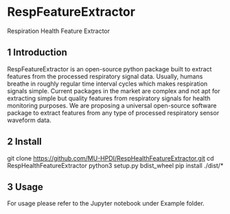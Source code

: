 # RespFeatureExtractor
Respiration Health Feature Extractor
## 1 Introduction
RespFeatureExtractor is an open-source python package built to extract features from the processed respiratory signal data. Usually, humans breathe in roughly regular time interval cycles which makes respiration signals simple. Current packages in the market are complex and not apt for extracting simple but quality features from respiratory signals for health monitoring purposes. We are proposing a universal open-source software package to extract features from any type of processed respiratory sensor waveform data.

## 2 Install 
git clone https://github.com/MU-HPDI/RespHealthFeatureExtractor.git
cd RespHealthFeatureExtractor
python3 setup.py bdist_wheel
pip install ./dist/*

## 3 Usage
For usage please refer to the Jupyter notebook under Example folder.
